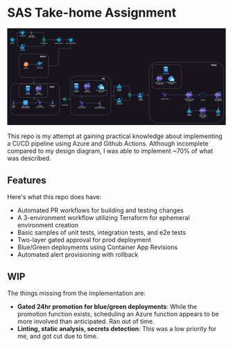 # SAS Take-home Assignment
![Design Diagram](sastakehome.jpg)

This repo is my attempt at gaining practical knowledge about implementing a CI/CD pipeline using Azure and Github Actions. 
Although incomplete compared to my design diagram, I was able to implement ~70% of what was described.

## Features
Here's what this repo does have:

- Automated PR workflows for building and testing changes
- A 3-environment workflow utilizing Terraform for ephemeral environment creation
- Basic samples of unit tests, integration tests, and e2e tests
- Two-layer gated approval for prod deployment
- Blue/Green deployments using Container App Revisions
- Automated alert provisioning with rollback

## WIP
The things missing from the implementation are:
- **Gated 24hr promotion for blue/green deployments**: While the promotion function exists, scheduling an Azure function
appears to be more involved than anticipated. Ran out of time.
- **Linting, static analysis, secrets detection**: This was a low priority for me, and got cut due to time.

